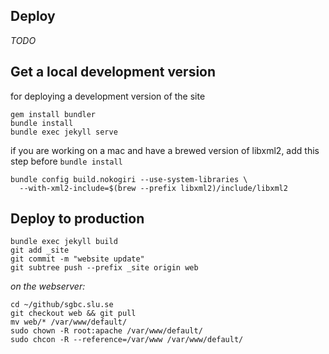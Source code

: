 ## Deploy

*TODO*

## Get a local development version

for deploying a development version of the site

```shell
gem install bundler
bundle install
bundle exec jekyll serve
```

if you are working on a mac and have a brewed version of libxml2, add this
step before `bundle install`

```
bundle config build.nokogiri --use-system-libraries \
  --with-xml2-include=$(brew --prefix libxml2)/include/libxml2
 ```

## Deploy to production

```shell
bundle exec jekyll build
git add _site
git commit -m "website update"
git subtree push --prefix _site origin web
```

*on the webserver:*

```shell
cd ~/github/sgbc.slu.se
git checkout web && git pull
mv web/* /var/www/default/
sudo chown -R root:apache /var/www/default/
sudo chcon -R --reference=/var/www /var/www/default/
```
